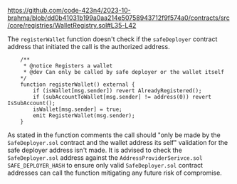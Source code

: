 https://github.com/code-423n4/2023-10-brahma/blob/dd0b41031b199a0aa214e50758943712f9f574a0/contracts/src/core/registries/WalletRegistry.sol#L35-L42

The `registerWallet` function doesn't check if the `safeDeployer` contract address  that initiated the call is the authorized address.

```
    /**
     * @notice Registers a wallet
     * @dev Can only be called by safe deployer or the wallet itself
    */
    function registerWallet() external {
        if (isWallet[msg.sender]) revert AlreadyRegistered();
        if (subAccountToWallet[msg.sender] != address(0)) revert IsSubAccount();
        isWallet[msg.sender] = true;
        emit RegisterWallet(msg.sender);
    }

```
As stated in the function comments the call should "only be made by the `SafeDeployer.sol` contract and the wallet address its self" validation for the safe deployer address isn't made. It is advised to check the `SafeDeployer.sol` address against the `AddressProviderSerivce.sol` `SAFE_DEPLOYER_HASH` to ensure only valid `SafeDeployer.sol` contract addresses can call the function mitigating any future risk of compromise.